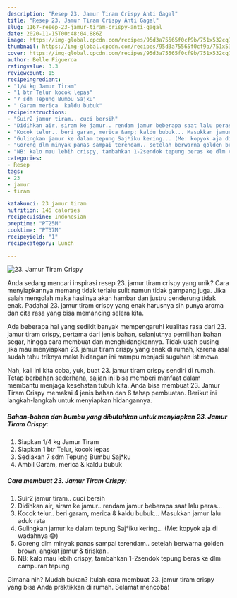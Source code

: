```yaml
---
description: "Resep 23. Jamur Tiram Crispy Anti Gagal"
title: "Resep 23. Jamur Tiram Crispy Anti Gagal"
slug: 1167-resep-23-jamur-tiram-crispy-anti-gagal
date: 2020-11-15T00:48:04.886Z
image: https://img-global.cpcdn.com/recipes/95d3a75565f0cf9b/751x532cq70/23-jamur-tiram-crispy-foto-resep-utama.jpg
thumbnail: https://img-global.cpcdn.com/recipes/95d3a75565f0cf9b/751x532cq70/23-jamur-tiram-crispy-foto-resep-utama.jpg
cover: https://img-global.cpcdn.com/recipes/95d3a75565f0cf9b/751x532cq70/23-jamur-tiram-crispy-foto-resep-utama.jpg
author: Belle Figueroa
ratingvalue: 3.3
reviewcount: 15
recipeingredient:
- "1/4 kg Jamur Tiram"
- "1 btr Telur kocok lepas"
- "7 sdm Tepung Bumbu Sajku"
- " Garam merica  kaldu bubuk"
recipeinstructions:
- "Suir2 jamur tiram.. cuci bersih"
- "Didihkan air, siram ke jamur.. rendam jamur beberapa saat lalu peras..."
- "Kocok telur.. beri garam, merica &amp; kaldu bubuk... Masukkan jamur lalu aduk rata"
- "Gulingkan jamur ke dalam tepung Saj*iku kering... (Me: kopyok aja di wadahnya 😅)"
- "Goreng dlm minyak panas sampai terendam.. setelah berwarna golden brown, angkat jamur &amp; tiriskan.."
- "NB: kalo mau lebih crispy, tambahkan 1-2sendok tepung beras ke dlm campuran tepung"
categories:
- Resep
tags:
- 23
- jamur
- tiram

katakunci: 23 jamur tiram 
nutrition: 146 calories
recipecuisine: Indonesian
preptime: "PT25M"
cooktime: "PT37M"
recipeyield: "1"
recipecategory: Lunch

---
```



![23. Jamur Tiram Crispy](https://img-global.cpcdn.com/recipes/95d3a75565f0cf9b/751x532cq70/23-jamur-tiram-crispy-foto-resep-utama.jpg)

Anda sedang mencari inspirasi resep 23. jamur tiram crispy yang unik? Cara menyiapkannya memang tidak terlalu sulit namun tidak gampang juga. Jika salah mengolah maka hasilnya akan hambar dan justru cenderung tidak enak. Padahal 23. jamur tiram crispy yang enak harusnya sih punya aroma dan cita rasa yang bisa memancing selera kita.

Ada beberapa hal yang sedikit banyak mempengaruhi kualitas rasa dari 23. jamur tiram crispy, pertama dari jenis bahan, selanjutnya pemilihan bahan segar, hingga cara membuat dan menghidangkannya. Tidak usah pusing jika mau menyiapkan 23. jamur tiram crispy yang enak di rumah, karena asal sudah tahu triknya maka hidangan ini mampu menjadi suguhan istimewa.




Nah, kali ini kita coba, yuk, buat 23. jamur tiram crispy sendiri di rumah. Tetap berbahan sederhana, sajian ini bisa memberi manfaat dalam membantu menjaga kesehatan tubuh kita. Anda bisa membuat 23. Jamur Tiram Crispy memakai 4 jenis bahan dan 6 tahap pembuatan. Berikut ini langkah-langkah untuk menyiapkan hidangannya.

<!--inarticleads1-->

##### Bahan-bahan dan bumbu yang dibutuhkan untuk menyiapkan 23. Jamur Tiram Crispy:

1. Siapkan 1/4 kg Jamur Tiram
1. Siapkan 1 btr Telur, kocok lepas
1. Sediakan 7 sdm Tepung Bumbu Saj*ku
1. Ambil  Garam, merica &amp; kaldu bubuk




<!--inarticleads2-->

##### Cara membuat 23. Jamur Tiram Crispy:

1. Suir2 jamur tiram.. cuci bersih
1. Didihkan air, siram ke jamur.. rendam jamur beberapa saat lalu peras...
1. Kocok telur.. beri garam, merica &amp; kaldu bubuk... Masukkan jamur lalu aduk rata
1. Gulingkan jamur ke dalam tepung Saj*iku kering... (Me: kopyok aja di wadahnya 😅)
1. Goreng dlm minyak panas sampai terendam.. setelah berwarna golden brown, angkat jamur &amp; tiriskan..
1. NB: kalo mau lebih crispy, tambahkan 1-2sendok tepung beras ke dlm campuran tepung




Gimana nih? Mudah bukan? Itulah cara membuat 23. jamur tiram crispy yang bisa Anda praktikkan di rumah. Selamat mencoba!
